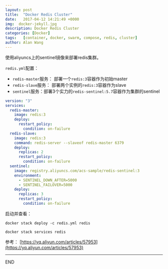 ```yaml
---
layout: post
title:  "Docker Redis Cluster"
date:   2017-04-12 14:21:49 +0000
img:  docker-jekyll.jpg
description: Docker Redis Cluster
categories: [Docker]
tags:   [container, docker, swarm, compose, redis, cluster]
author: Alan Wang
---
```

使用aliyuncs上的sentinel镜像来部署redis集群。

`redis.yml`配置：

- `redis-master`服务： 部署一个`redis:3`容器作为初始master
- `redis-slave`服务： 部署两个实例的`redis:3`容器作为slave
- `sentinel`服务：部署3个实力的`redis-sentinel:5.7`容器作为集群的sentinel

```yml
version: "3"
services:
  redis-master:
    image: redis:3
    deploy:
      restart_policy:
        condition: on-failure
  redis-slave:
    image: redis:3
    command: redis-server --slaveof redis-master 6379
    deploy:
      replicas: 2
      restart_policy:
        condition: on-failure
  sentinel:
    image: registry.aliyuncs.com/acs-sample/redis-sentinel:3
    environment:
      - SENTINEL_DOWN_AFTER=5000
      - SENTINEL_FAILOVER=5000
    deploy:
      replicas: 3
      restart_policy:
        condition: on-failure
```

启动并查看：
```
docker stack deploy -c redis.yml redis

docker stack services redis
```

参考： [https://yq.aliyun.com/articles/57953](https://yq.aliyun.com/articles/57953)

---
END